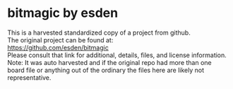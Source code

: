 
# bitmagic by esden  
This is a harvested standardized copy of a project from github.  
The original project can be found at:  
https://github.com/esden/bitmagic  
Please consult that link for additional, details, files, and license information.  
Note: It was auto harvested and if the original repo had more than one board file or anything out of the ordinary the files here are likely not representative.  
    